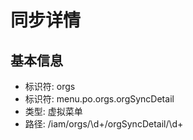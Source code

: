 # 同步详情

## 基本信息

- 标识符: orgs
- 标识符: menu.po.orgs.orgSyncDetail
- 类型: 虚拟菜单
- 路径: /iam/orgs/\d+/orgSyncDetail/\d+
